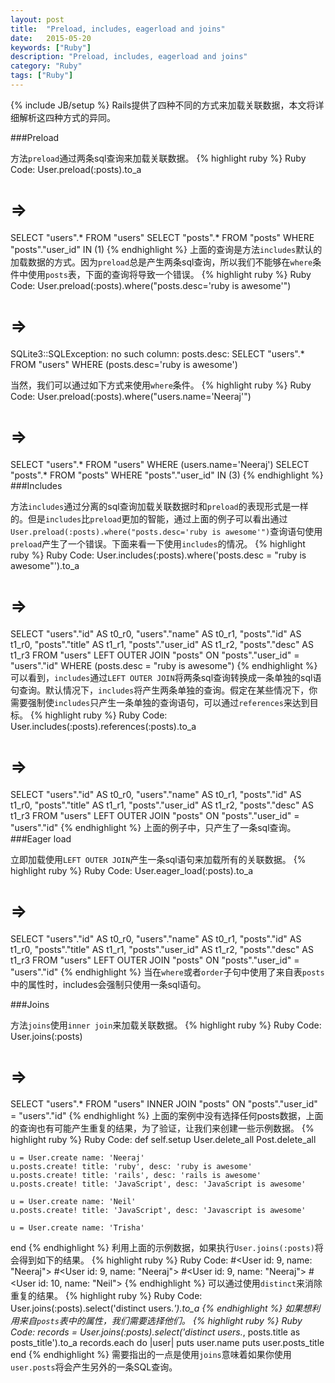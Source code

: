 ```yaml
---
layout: post
title:  "Preload, includes, eagerload and joins"
date:   2015-05-20
keywords: ["Ruby"]
description: "Preload, includes, eagerload and joins"
category: "Ruby"
tags: ["Ruby"]
---
```

{% include JB/setup %}
Rails提供了四种不同的方式来加载关联数据，本文将详细解析这四种方式的异同。

###Preload

方法`preload`通过两条sql查询来加载关联数据。
  {% highlight ruby %}
  Ruby Code:
  User.preload(:posts).to_a
  
  # =>
  SELECT "users".* FROM "users"
  SELECT "posts".* FROM "posts"  WHERE "posts"."user_id" IN (1)
  {% endhighlight %}
上面的查询是方法`includes`默认的加载数据的方式。因为`preload`总是产生两条sql查询，所以我们不能够在`where`条件中使用`posts`表，下面的查询将导致一个错误。
  {% highlight ruby %}
  Ruby Code:
  User.preload(:posts).where("posts.desc='ruby is awesome'")
  
  # =>
  SQLite3::SQLException: no such column: posts.desc:
  SELECT "users".* FROM "users"  WHERE (posts.desc='ruby is awesome')

当然，我们可以通过如下方式来使用`where`条件。
  {% highlight ruby %}
  Ruby Code:
  User.preload(:posts).where("users.name='Neeraj'")
  
  # =>
  SELECT "users".* FROM "users"  WHERE (users.name='Neeraj')
  SELECT "posts".* FROM "posts"  WHERE "posts"."user_id" IN (3)
  {% endhighlight %}
###Includes

方法`includes`通过分离的sql查询加载关联数据时和`preload`的表现形式是一样的。但是`includes`比`preload`更加的智能，通过上面的例子可以看出通过`User.preload(:posts).where("posts.desc='ruby is awesome'")`查询语句使用`preload`产生了一个错误。下面来看一下使用`includes`的情况。
  {% highlight ruby %}
  Ruby Code:
  User.includes(:posts).where('posts.desc = "ruby is awesome"').to_a
  
  # =>
  SELECT "users"."id" AS t0_r0, "users"."name" AS t0_r1, "posts"."id" AS t1_r0,
         "posts"."title" AS t1_r1,
         "posts"."user_id" AS t1_r2, "posts"."desc" AS t1_r3
  FROM "users" LEFT OUTER JOIN "posts" ON "posts"."user_id" = "users"."id"
  WHERE (posts.desc = "ruby is awesome")
  {% endhighlight %}
可以看到，`includes`通过`LEFT OUTER JOIN`将两条sql查询转换成一条单独的sql语句查询。默认情况下，`includes`将产生两条单独的查询。假定在某些情况下，你需要强制使`includes`只产生一条单独的查询语句，可以通过`references`来达到目标。
  {% highlight ruby %}
  Ruby Code:
  User.includes(:posts).references(:posts).to_a
  
  # =>
  SELECT "users"."id" AS t0_r0, "users"."name" AS t0_r1, "posts"."id" AS t1_r0,
         "posts"."title" AS t1_r1,
         "posts"."user_id" AS t1_r2, "posts"."desc" AS t1_r3
  FROM "users" LEFT OUTER JOIN "posts" ON "posts"."user_id" = "users"."id"
  {% endhighlight %}
上面的例子中，只产生了一条sql查询。
###Eager load

立即加载使用`LEFT OUTER JOIN`产生一条sql语句来加载所有的关联数据。
  {% highlight ruby %}
  Ruby Code:
  User.eager_load(:posts).to_a
  
  # =>
  SELECT "users"."id" AS t0_r0, "users"."name" AS t0_r1, "posts"."id" AS t1_r0,
         "posts"."title" AS t1_r1, "posts"."user_id" AS t1_r2, "posts"."desc" AS t1_r3
  FROM "users" LEFT OUTER JOIN "posts" ON "posts"."user_id" = "users"."id"
  {% endhighlight %}
当在`where`或者`order`子句中使用了来自表`posts`中的属性时，includes会强制只使用一条sql语句。

###Joins

方法`joins`使用`inner join`来加载关联数据。
  {% highlight ruby %}
  Ruby Code:
  User.joins(:posts)
  
  # =>
  SELECT "users".* FROM "users" INNER JOIN "posts" ON "posts"."user_id" = "users"."id"
  {% endhighlight %}
上面的案例中没有选择任何posts数据，上面的查询也有可能产生重复的结果，为了验证，让我们来创建一些示例数据。
  {% highlight ruby %}
  Ruby Code:
  def self.setup
    User.delete_all
    Post.delete_all
  
    u = User.create name: 'Neeraj'
    u.posts.create! title: 'ruby', desc: 'ruby is awesome'
    u.posts.create! title: 'rails', desc: 'rails is awesome'
    u.posts.create! title: 'JavaScript', desc: 'JavaScript is awesome'
  
    u = User.create name: 'Neil'
    u.posts.create! title: 'JavaScript', desc: 'Javascript is awesome'
  
    u = User.create name: 'Trisha'
  end
  {% endhighlight %}
利用上面的示例数据，如果执行`User.joins(:posts)`将会得到如下的结果。
  {% highlight ruby %}
  Ruby Code:
  #<User id: 9, name: "Neeraj">
  #<User id: 9, name: "Neeraj">
  #<User id: 9, name: "Neeraj">
  #<User id: 10, name: "Neil">
  {% endhighlight %}
可以通过使用`distinct`来消除重复的结果。
    {% highlight ruby %}
    Ruby Code:
    User.joins(:posts).select('distinct users.*').to_a
    {% endhighlight %}
如果想利用来自`posts`表中的属性，我们需要选择他们。
  {% highlight ruby %}
  Ruby Code:
  records = User.joins(:posts).select('distinct users.*, posts.title as posts_title').to_a
  records.each do |user|
    puts user.name
    puts user.posts_title
  end
  {% endhighlight %}
需要指出的一点是使用`joins`意味着如果你使用`user.posts`将会产生另外的一条SQL查询。
